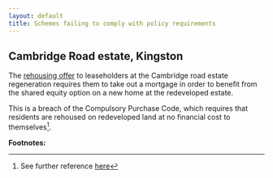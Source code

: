 ```yaml
---
layout: default
title: Schemes failing to comply with policy requirements
---
```

## Cambridge Road estate, Kingston
The [rehousing offer](https://cambridgeroadestate.com/assets/pdf/Cambridge_Road_Document_V6.pdf) to leaseholders at the Cambridge road estate regeneration requires them to take out a mortgage in order to benefit from the shared equity option on a new home at the redeveloped estate.

This is a breach of the Compulsory Purchase Code, which requires that residents are rehoused on redeveloped land at no financial cost to themselves[^1].





__Footnotes:__

[^1]: See further reference [here]()
